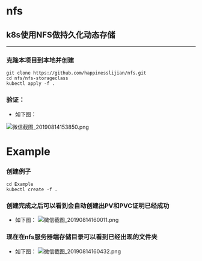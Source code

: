 # nfs
## k8s使用NFS做持久化动态存储
---
### 克隆本项目到本地并创建
```
git clone https://github.com/happinesslijian/nfs.git
cd nfs/nfs-storageclass
kubectl apply -f .
``` 
### 验证：
- 如下图：

![微信截图_20190814153850.png](https://i.loli.net/2019/08/14/8DXF3h5mrQ2j4OS.png)
# Example
### 创建例子
```
cd Example
kubectl create -f .
```
### 创建完成之后可以看到会自动创建出PV和PVC证明已经成功
+ 如下图：
![微信截图_20190814160011.png](https://i.loli.net/2019/08/14/XlTf3eRjiPyYGom.png)
### 现在在nfs服务器端存储目录可以看到已经出现的文件夹
- 如下图：
![微信截图_20190814160432.png](https://i.loli.net/2019/08/14/P8mfrRMXKeg2vxL.png)
